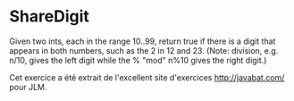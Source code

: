 # ShareDigit #
Given two ints, each in the range 10..99, return true if there is a digit
that appears in both numbers, such as the 2 in 12 and 23. (Note: division,
e.g. n/10, gives the left digit while the % "mod" n%10 gives the right
digit.)

Cet exercice a été extrait de l'excellent site d'exercices
http://javabat.com/ pour JLM.

